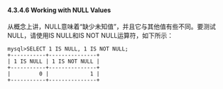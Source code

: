 #### 4.3.4.6 Working with NULL Values

从概念上讲，NULL意味着“缺少未知值”，并且它与其他值有些不同。要测试NULL，请使用IS NULL和IS NOT NULL运算符，如下所示：

```
mysql>SELECT 1 IS NULL, 1 IS NOT NULL;
+-----------+---------------+
| 1 IS NULL | 1 IS NOT NULL |
+-----------+---------------+
|         0 |             1 |
+-----------+---------------+
```



